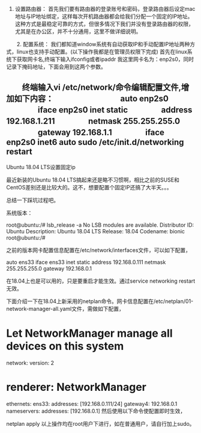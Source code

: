 1. 设置路由器： 首先我们要有路由器的登录账号和密码，登录路由器后设定mac地址与IP地址绑定，这样每次开机路由器都会给我们分配一个固定的IP地址。这种方式是最稳定可靠的方式，但很多情况下我们并没有登录路由器的权限，尤其是在办公区，并不十分通用，这里不做详细说明。

　　2. 配置系统： 我们都知道window系统有自动获取IP和手动配置IP地址两种方式，linux也支持手动配置。(以下操作我都是在管理员权限下完成) 首先在linux系统下获取网卡名,终端下输入ifconfig或者ipaddr
我这里网卡名为：enp2s0，同时记录下掩码地址，下面会用到这两个参数。

　　终端输入vi /etc/network/命令编辑配置文件,增加如下内容： 　　　　
　　　　auto enp2s0
　　　　iface enp2s0 inet static
　　　　address 192.168.1.211
　　　　netmask 255.255.255.0
　　　　gateway 192.168.1.1
　　　　iface enp2s0 inet6 auto
sudo /etc/init.d/networking restart
---------------------



Ubuntu 18.04 LTS设置固定ip

最近新装的Ubuntu 18.04 LTS搞起来还是略不习惯啊，相比之前的SUSE和CentOS差别还是比较大的。这不，想要配置个固定IP还搞了大半天。。。

总结一下踩坑过程吧。

系统版本：

root@ubuntu:/# lsb_release -a
No LSB modules are available.
Distributor ID: Ubuntu
Description:    Ubuntu 18.04 LTS
Release:    18.04
Codename:   bionic
root@ubuntu:/#

之前的版本网卡配置信息配置在/etc/network/interfaces文件，可以如下配置，

auto ens33
iface ens33 inet static
address 192.168.0.111
netmask 255.255.255.0
gateway 192.168.0.1

在18.04上也是可以用的，只是要重启才能生效。通过service networking restart无效。

下面介绍一下在18.04上新采用的netplan命令。网卡信息配置在/etc/netplan/01-network-manager-all.yaml文件，需做如下配置，

# Let NetworkManager manage all devices on this system
network:
  version: 2
  # renderer: NetworkManager
  ethernets:
          ens33:
                  addresses: [192.168.0.111/24]
                  gateway4: 192.168.0.1
                  nameservers:
                        addresses: [192.168.0.1]
然后使用以下命令使配置即时生效，

netplan apply
以上操作均在root用户下进行，如在普通用户，请自行加上sudo。
